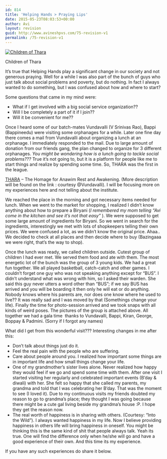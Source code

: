 ```yaml
---
id: 814
title: 'Helping Hands > Praying Lips'
date: 2015-05-23T08:03:53+00:00
author: Avi
layout: revision
guid: http://www.avineshpvs.com/75-revision-v1
permalink: /75-revision-v1
---
```

<div id="attachment_264" style="width: 310px" class="wp-caption aligncenter">
  <a href="https://i2.wp.com/www.avineshpvs.com/wp-content/uploads/2010/02/TharaKids.jpg" data-rel="lightbox-0" data-imagelightbox="0" title=""><img src="https://i2.wp.com/www.avineshpvs.com/wp-content/uploads/2010/02/TharaKids.jpg?resize=300%2C240" alt="Children of Thara" class="size-medium wp-image-264" data-recalc-dims="1" /></a>
  
  <p class="wp-caption-text">
    Children of Thara
  </p>
</div>

It&#8217;s true that Helping Hands play a significant change in our society and not generous praying. Well for a while I was also part of the bunch of guys who just talk about social problems and poverty, but do nothing. In fact I always wanted to do something, but I was confused about how and where to start?  
<!--more-->

  
Some questions that came in my mind were:

  * What if I get involved with a big social service organization?? 
  * Will I be completely a part of it if I join?? 
  * Will it be convenient for me?? 

Once I heard some of our batch-mates Vundavalli (V Srinivas Rao), Bappi (Bappineedu) were visiting some orphanages for a while. Later one fine day there comes a mail from Vundavalli about organizing a lunch at an orphanage. I immediately responded to the mail. Due to large amount of donation from our friends gang, the plan changed to organize for 3 different orphanages. _You might be wondering how is a lunch going to tackle social problems???_ True it&#8217;s not going to, but it is a platform for people like me to start things and realize by spending some time. So, THARA was the first in the league.

<a title="Thara description" href="http://cheyuta-helpinghands.blogspot.in/2009/07/thara-home-for-anawim-rest-and.html" target="_blank">THARA</a> &#8211; The Homage for Anawim Rest and Awakening. (More description will be found on the link : courtesy @Vundavalli). I will be focusing more on my experiences here and not telling about the institute.

We reached the place in the morning and got necessary items needed for lunch. When we went to the market for shopping, I realized I didn&#8217;t know anything about how to prepare a Biryani (_I remembered my mom telling &#8220;Avi come in the kitchen and see it&#8217;s not that easy&#8221;_ ). We were supposed to get some large amount of ingredients for Biryani.&nbsp;So we went in search for the ingredients, interestingly we met with lots of shopkeepers telling their own prices. We were confused a lot, as we didn&#8217;t know the original price. Ahaa.. We decided to check at all places and then decide where to buy (Bazingaaa we were right, that&#8217;s the way to shop).

Once the lunch was ready, we called children outside.&nbsp;Cutest group of children I had ever met. We served them food and ate with them.&nbsp;The most energetic lot of the bunch was the group of 3 young kids. We had a great fun together. We all played basketball, catch-catch and other games. I couldn&#8217;t forget one guy who was not speaking anything except for &#8220;BUS&#8221;. I didn&#8217;t understand what was wrong with him, so I asked their warden. She said this guy never utters a word other than &#8220;BUS&#8221;; if we say BUS has arrived and you will be boarding it then only he will eat or do anything. Nobody knows where his parents are, nor does one know where he used to live?? It was really sad and I was moved by that (Somethings change your life). Finally the time for photo-session arrived and we took snaps with all kinds of weird poses. The pictures of the group is attached above. All together we had a gala time&nbsp; thanks to Vundavalli, Bappi, Kiran, George, Boppay & Padmini. (Sorry if I forgot any names)

What did I get from this wonderful visit??? Interesting changes in me after this:

  * Don&#8217;t talk about things just do it.
  * Feel the real pain with the people who are suffering. 
  * Care about people around you. I realized how important some things are in important life and how small things change your life.
  * One of my grandmother&#8217;s sister lives alone. Never realized how happy they would feel if we go and spend some time with them. After one visit I started visiting her regularly and celebrated important events (B&#8217;day & diwali) with her. She felt so happy that she called my parents, my grandma and told that I was celebrating her B&#8217;day. That was the moment to see (I loved it). Due to my continuous visits my friends doubted my reason to go to grandma&#8217;s place; they thought I was going because there might be a cute gal living beside my grandma&#8217;s house :P. I hope they get the reason now. 
  * The real worth of happiness is in sharing with others. (Courtesy: &#8220;Into the Wild&#8221;). I always wanted happiness in my life. Now I believe providing happiness in others life will bring happiness in oneself. 
You might be thinking this is the same kind of shit that people always talk. Yeah its true. One will find the difference only when he/she will go and have a good experience of their own. And this time its my experience.

If you have any such experiences do share it below.